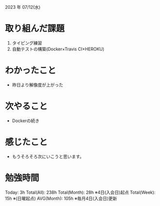 
2023 年 07/12(水)

# 取り組んだ課題

1. タイピング練習
2. 自動テストの構築(Docker×Travis CI×HEROKU)

# わかったこと

* 昨日より解像度が上がった

# 次やること

* Dockerの続き

# 感じたこと

* もうそろそろ次にいこうと思います。

# 勉強時間

Today: 3h
Total(All): 238h
Total(Month): 28h ※4日(入会日)起点
Total(Week): 15h ※(日曜起点)
AVG(Month): 105h ※毎月4日(入会日)更新
